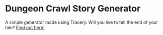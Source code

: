 # Dungeon Crawl Story Generator
A simple generator made using Tracery. Will you live to tell the end of your tale? [Find out here!](http://yaragg.github.io/Dungeon-Crawl-Story-Generator)
